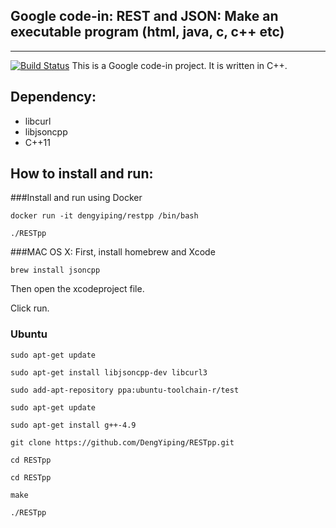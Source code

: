 Google code-in: REST and JSON: Make an executable program (html, java, c, c++ etc)
-------------
-------------
[![Build Status](https://travis-ci.org/DengYiping/RESTpp.svg?branch=master)](https://travis-ci.org/DengYiping/RESTpp)
This is a Google code-in project. It is written in C++.

Dependency:
----------
* libcurl
* libjsoncpp
* C++11

How to install and run:
---------------------------
###Install and run using Docker
```
docker run -it dengyiping/restpp /bin/bash

./RESTpp
```
###MAC OS X:
First, install homebrew and Xcode
```
brew install jsoncpp
```
Then open the xcodeproject file.

Click run.

### Ubuntu
```
sudo apt-get update

sudo apt-get install libjsoncpp-dev libcurl3

sudo add-apt-repository ppa:ubuntu-toolchain-r/test

sudo apt-get update

sudo apt-get install g++-4.9

git clone https://github.com/DengYiping/RESTpp.git

cd RESTpp

cd RESTpp

make

./RESTpp
```
